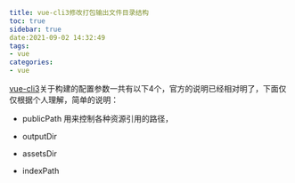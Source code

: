 ```yml
title: vue-cli3修改打包输出文件目录结构
toc: true
sidebar: true
date:2021-09-02 14:32:49
tags:
- vue
categories:
- vue
```

[vue-cli3](https://cli.vuejs.org/zh/config/)关于构建的配置参数一共有以下4个，官方的说明已经相对明了，下面仅仅根据个人理解，简单的说明：

- publicPath
用来控制各种资源引用的路径，

- outputDir
- assetsDir
- indexPath